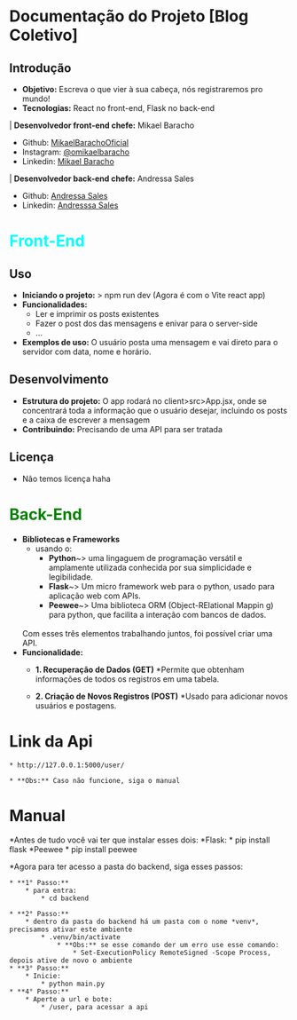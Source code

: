 # Documentação do Projeto [Blog Coletivo]

## Introdução
* **Objetivo:** Escreva o que vier à sua cabeça, nós registraremos pro mundo!
* **Tecnologias:** React no front-end, Flask no back-end

| **Desenvolvedor front-end chefe:** Mikael Baracho

- Github: <a href='https://github.com/MikaelBarachoOficial'>MikaelBarachoOficial</a>
- Instagram: <a href='https://www.instagram.com/omikaelbaracho/'>@omikaelbaracho</a>
- Linkedin: <a href="https://www.linkedin.com/in/mikael-baracho-9190571b2/">Mikael Baracho</a>

| **Desenvolvedor back-end chefe:**  Andressa Sales

- Github: <a href="https://github.com/AndressaSales"> Andressa Sales</a>
- Linkedin: <a href="https://www.linkedin.com/in/andressa-sales-04553a281/">Andresssa Sales</a>


<h1 style="color: cyan"> Front-End </h1>

## Uso
* **Iniciando o projeto:** > npm run dev (Agora é com o Vite react app)
* **Funcionalidades:**
    * Ler e imprimir os posts existentes
    * Fazer o post dos das mensagens e enivar para o server-side
    * ...
* **Exemplos de uso:** O usuário posta uma mensagem e vai direto para o servidor com data, nome e horário.

## Desenvolvimento
* **Estrutura do projeto:** O app rodará no client>src>App.jsx, onde se concentrará toda a informação que o usuário desejar, incluindo os posts e a caixa de escrever a mensagem
* **Contribuindo:** Precisando de uma API para ser tratada

## Licença
* Não temos licença haha

<h1 style="color: green"> Back-End </h1>

* **Bibliotecas e Frameworks**
    * usando o:
        * **Python**~> uma lingaguem de programação versátil e amplamente utilizada conhecida por sua simplicidade e legibilidade. 
        * **Flask**~> Um micro framework web para o python, usado para aplicação web com APIs. 
        * **Peewee**~> Uma biblioteca ORM (Object-RElational Mappin  g) para python, que facilita a interação com bancos de dados.
        <br/>
    Com esses três elementos trabalhando juntos, foi possível criar uma API.
* **Funcionalidade:**
    * **1. Recuperação de Dados (GET)**
        *Permite que obtenham informações de todos os registros em uma tabela.

    * **2. Criação de Novos Registros (POST)**
        *Usado para adicionar novos usuários e postagens.


# Link da Api

    * http://127.0.0.1:5000/user/

    * **Obs:** Caso não funcione, siga o manual

# Manual

*Antes de tudo você vai ter que instalar esses dois:
    *Flask: 
        * pip install flask
    *Peewee
        * pip install peewee

*Agora para ter acesso a pasta do backend, siga esses passos:

    * **1° Passo:**
        * para entra:
            * cd backend
            
    * **2° Passo:**
        * dentro da pasta do backend há um pasta com o nome *venv*, precisamos ativar este ambiente
            * .venv/bin/activate
                * **Obs:** se esse comando der um erro use esse comando: 
                    * Set-ExecutionPolicy RemoteSigned -Scope Process, depois ative de novo o ambiente
    * **3° Passo:**
        * Inicie:
            * python main.py
    * **4° Passo:**
        * Aperte a url e bote:
            * /user, para acessar a api
